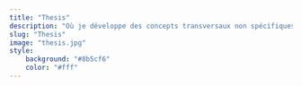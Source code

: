 ```yaml
---
title: "Thesis"
description: "Où je développe des concepts transversaux non spécifiques à un protocole."
slug: "Thesis"
image: "thesis.jpg"
style:
    background: "#8b5cf6"
    color: "#fff"
---
```

